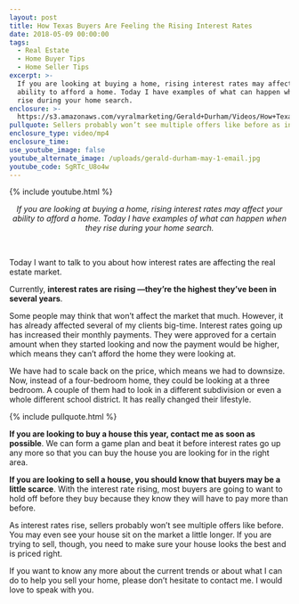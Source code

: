 ```yaml
---
layout: post
title: How Texas Buyers Are Feeling the Rising Interest Rates
date: 2018-05-09 00:00:00
tags:
  - Real Estate
  - Home Buyer Tips
  - Home Seller Tips
excerpt: >-
  If you are looking at buying a home, rising interest rates may affect your
  ability to afford a home. Today I have examples of what can happen when they
  rise during your home search.
enclosure: >-
  https://s3.amazonaws.com/vyralmarketing/Gerald+Durham/Videos/How+Texas+Buyers+Are+Feeling+the+Rising+Interest+Rates.mp4
pullquote: Sellers probably won’t see multiple offers like before as interest rates rise.
enclosure_type: video/mp4
enclosure_time:
use_youtube_image: false
youtube_alternate_image: /uploads/gerald-durham-may-1-email.jpg
youtube_code: SgRTc_U8o4w
---
```


{% include youtube.html %}

<center><em>If you are looking at buying a home, rising interest rates may affect your ability to afford a home. Today I have examples of what can happen when they rise during your home search.</em></center>

&nbsp;

Today I want to talk to you about how interest rates are affecting the real estate market.

Currently, **interest rates are rising —they’re the highest they’ve been in several years**.

Some people may think that won’t affect the market that much. However, it has already affected several of my clients big-time. Interest rates going up has increased their monthly payments. They were approved for a certain amount when they started looking and now the payment would be higher, which means they can’t afford the home they were looking at.

We have had to scale back on the price, which means we had to downsize. Now, instead of a four-bedroom home, they could be looking at a three bedroom. A couple of them had to look in a different subdivision or even a whole different school district. It has really changed their lifestyle.

{% include pullquote.html %}

**If you are looking to buy a house this year, contact me as soon as possible**. We can form a game plan and beat it before interest rates go up any more so that you can buy the house you are looking for in the right area. &nbsp;

**If you are looking to sell a house, you should know that buyers may be a little scarce**. With the interest rate rising, most buyers are going to want to hold off before they buy because they know they will have to pay more than before.

As interest rates rise, sellers probably won’t see multiple offers like before. You may even see your house sit on the market a little longer. If you are trying to sell, though, you need to make sure your house looks the best and is priced right.

If you want to know any more about the current trends or about what I can do to help you sell your home, please don’t hesitate to contact me. I would love to speak with you.